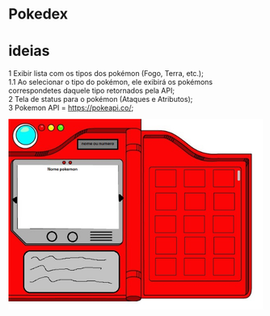 # Pokedex

# ideias

1    Exibir lista com os tipos dos pokémon (Fogo, Terra, etc.);</br>
    1.1  Ao selecionar o tipo do pokémon, ele exibirá os pokémons correspondetes daquele tipo retornados pela API;</br>
2    Tela de status para o pokémon (Ataques e Atributos);</br>
3    Pokemon API = https://pokeapi.co/;

<img src="./imgs/poked.jpg">